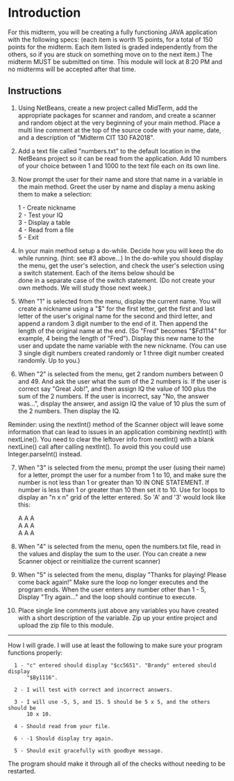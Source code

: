 Introduction
======
   For this midterm, you will be creating a fully functioning JAVA application 
   with the following specs: (each item is worth 15 points, for a total of 
   150 points for the midterm. Each item listed is graded independently from 
   the others, so if you are stuck on something move on to the next item.) 
   The midterm MUST be submitted on time. This module will lock at 8:20 PM 
   and no midterms will be accepted after that time.

Instructions
------
   1) Using NetBeans, create a new project called MidTerm, add the appropriate 
      packages for scanner and random, and create a scanner and random object 
      at the very beginning of your main method. Place a multi line comment at 
      the top of the source code with your name, date, and a description of 
      "Midterm CIT 130 FA2018".

   2) Add a text file called "numbers.txt" to the default location in the 
      NetBeans project so it can be read from the application. Add 10 numbers 
      of your choice between 1 and 1000 to the text file each on its own line. 

   3) Now prompt the user for their name and store that name in a variable in 
      the main method. Greet the user by name and display a menu asking them 
      to make a selection: 

         1 - Create nickname  
         2 - Test your IQ  
         3 - Display a table  
         4 - Read from a file  
         5 - Exit  

   4) In your main method setup a do-while. Decide how you will keep the do 
      while running. (hint: see #3 above...) In the do-while you should 
      display the menu, get the user's selection, and check the user's 
      selection using a switch statement. Each of the items below should be  
      done in a separate case of the switch statement. (Do not create your 
      own methods. We will study those next week.)

   5) When "1" is selected from the menu, display the current name. You will 
      create a nickname using a "$" for the first letter, get the first and 
      last letter of the user's original name for the second and third letter,
      and append a random 3 digit number to the end of it. Then append the 
      length of the original name at the end. (So "Fred" becomes "$Fd1114" for 
      example, 4 being the length of "Fred"). Display this new name to the user 
      and update the name variable with the new nickname. (You can use 3 single 
      digit numbers created randomly or 1 three digit number created randomly.
       Up to you.)

   6) When "2" is selected from the menu, get 2 random numbers between 0 and 49. 
      And ask the user what the sum of the 2 numbers is. If the user is correct 
      say "Great Job!", and then assign IQ the value of 100 plus the sum of the 2 
      numbers. If the user is incorrect, say "No, the answer was...", display the 
      answer, and assign IQ the value of 10 plus the sum of the 2 numbers. 
      Then display the IQ.

   Reminder: using the nextInt() method of the Scanner object will leave some 
   information that can lead to issues in an application combining nextInt() 
   with nextLine(). You need to clear the leftover info from nextInt() with a 
   blank nextLine() call after calling nextInt(). To avoid this you could use 
   Integer.parseInt() instead.

   7) When "3" is selected from the menu, prompt the user (using their name) for a
      letter, prompt the user for a number from 1 to 10, and make sure the number 
      is not less than 1 or greater than 10 IN ONE STATEMENT. If number is less 
      than 1 or greater than 10 then set it to 10. Use for loops to display an 
      "n x n" grid of the letter entered. So 'A' and '3' would look like this:

         A A A  
	 A A A  
	 A A A  

   8) When "4" is selected from the menu, open the numbers.txt file, read in the 
      values and display the sum to the user. (You can create a new Scanner 
      object or reinitialize the current scanner)

   9) When "5" is selected from the menu, display "Thanks for playing! Please 
      come back again!" Make sure the loop no longer executes and the program ends. 
      When the user enters any number other than 1 - 5, Display "Try again..." and 
      the loop should continue to execute.

   10) Place single line comments just above any variables you have created with a 
       short description of the variable. Zip up your entire project and upload the 
       zip file to this module.

   ---------------------------------------------------------------------------------

   How I will grade. I will use at least the following to make sure your program 
   functions properly:

      1 - "c" entered should display "$cc5651". "Brandy" entered should display 
          "$By1116".

      2 - I will test with correct and incorrect answers.

      3 - I will use -5, 5, and 15. 5 should be 5 x 5, and the others should be 
          10 x 10.

      4 - Should read from your file.

      6 - -1 Should display try again.

      5 - Should exit gracefully with goodbye message.

   The program should make it through all of the checks without needing to be 
   restarted.

